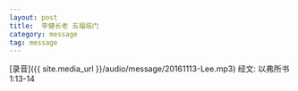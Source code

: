 ```yaml
---
layout: post
title:  李健长老 五福临门
category: message
tag: message
---
```


[录音]({{ site.media_url }}/audio/message/20161113-Lee.mp3) 
经文: 以弗所书1:13-14
